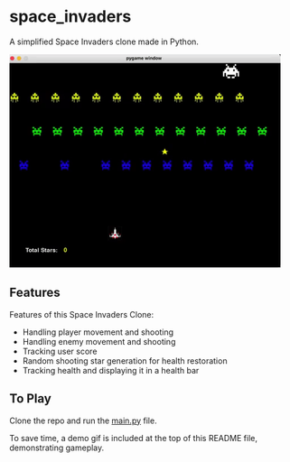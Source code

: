 # space_invaders
A simplified Space Invaders clone made in Python.

![](images/demo.gif)

## Features
Features of this Space Invaders Clone:
* Handling player movement and shooting
* Handling enemy movement and shooting
* Tracking user score
* Random shooting star generation for health restoration
* Tracking health and displaying it in a health bar

## To Play
Clone the repo and run the [main.py](https://github.com/JY2452/space-invaders/blob/master/main.py) file.

To save time, a demo gif is included at the top of this README file, demonstrating gameplay.
